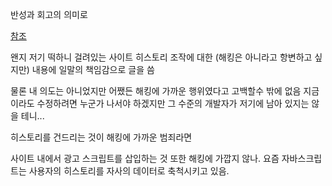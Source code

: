 반성과 회고의 의미로 

[참조](https://namu.wiki/w/XSHM)

왠지 저기 떡하니 걸려있는 사이트 히스토리 조작에 대한 (해킹은 아니라고 항변하고 싶지만) 내용에 일말의 책임감으로 글을 씀

물론 내 의도는 아니었지만 어쨌든 해킹에 가까운 행위였다고 고백할수 밖에 없음 지금이라도 수정하려면 누군가 나서야 하겠지만 그 수준의 개발자가 저기에 남아 있지는 않을 테니...

히스토리를 건드리는 것이 해킹에 가까운 범죄라면

사이트 내에서 광고 스크립트를 삽입하는 것 또한 해킹에 가깝지 않나. 요즘 자바스크립트는 사용자의 히스토리를 자사의 데이터로 축척시키고 있음. 
